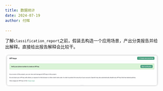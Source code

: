 ```yaml
---
title: 数据统计
date: 2024-07-19
author: 付辉

---
```


了解`classification_report`之前，假装去构造一个应用场景，产出分类报告并给出解释。直接给出报告解释会比较干。

![api key](api_key.png)


